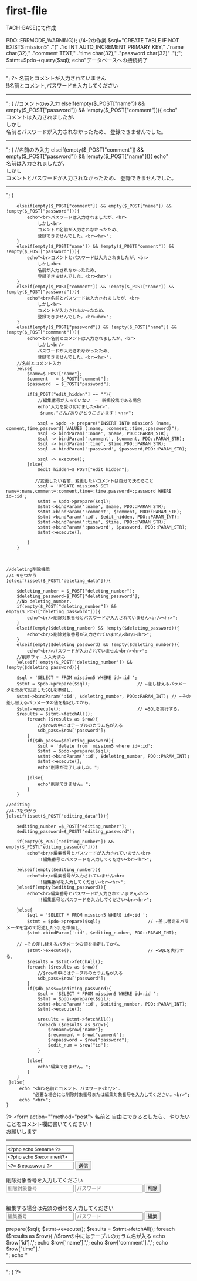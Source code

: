 # first-file
TACH-BASEにて作成
<br>
<!DOCTYPE html>
<html lang="ja">
<head>
    <meta charset="UTF-8">
    <title>mission_3-4-2</title>
</head>
<body>
<?php
    echo "データベースへの接続開始";
    //データベースへの接続
    $dsn     ="データベース名";
    $user    ="ユーザー名";
    $password="パスワード";
    $pdo     =new PDO($dsn,$user,$password,
               array(PDO::ATTR_ERRMODE=>PDO::ERRMODE_WARNING));
                //4-2の作業
    $sql="CREATE TABLE IF NOT EXISTS mission5"
    ."("
    ."id INT AUTO_INCREMENT PRIMARY KEY,"
    ."name char(32),"
    ."comment TEXT,"
    ."time char(32),"
    ."password char(32)"
    .");";
    $stmt=$pdo->query($sql);
    echo"データベースへの接続終了<hr>";
?>           
<?php
        $time=date("Y/m/d/ H:i:s");
        $edit_num="";
        $rename="";
        $recomment="";
        $repassword="";
?>
<?php
    //name and comment新規投稿の条件分岐
    if(isset($_POST["submit"])){
        //名前とコメントが入力されてなかったら
        if(empty($_POST["name"]) && empty($_POST["comment"]) && empty($_POST["password"])){
            echo"<br>名前とコメントが入力されていません<br>
                !!名前とコメント,パスワードを入力してください<br><hr>"; 
            }
        //コメントのみ入力
        elseif(empty($_POST["name"]) && empty($_POST["password"]) && !empty($_POST["comment"])){
               echo"<br>コメントは入力されましたが、<br>
                    しかし<br>
                    名前とパスワードが入力されなかったため、
                    登録できませんでした。<br><hr>";
        }
        //名前のみ入力
        elseif(empty($_POST["comment"]) && empty($_POST["password"]) && !empty($_POST["name"])){
            echo"<br>名前は入力されましたが、<br>
                しかし<br>
                コメントとパスワードが入力されなかったため、
                登録できませんでした。<br><hr>";
        }
        
        elseif(empty($_POST["comment"]) && empty($_POST["name"]) && !empty($_POST["password"])){
            echo"<br>パスワードは入力されましたが、<br>
                しかし<br>
                コメントと名前が入力されなかったため、
                登録できませんでした。<br><hr>";
        }
        elseif(empty($_POST["name"]) && !empty($_POST["comment"]) && !empty($_POST["password"])){
            echo"<br>コメントとパスワードは入力されましたが、<br>
                しかし<br>
                名前が入力されなかったため、
                登録できませんでした。<br><hr>";
        }
        elseif(empty($_POST["comment"]) && !empty($_POST["name"]) && !empty($_POST["password"])){
            echo"<br>名前とパスワードは入力されましたが、<br>
                しかし<br>
                コメントが入力されなかったため、
                登録できませんでした。<br><hr>";
        }
        elseif(empty($_POST["password"]) && !empty($_POST["name"]) && !empty($_POST["commment"])){
            echo"<br>名前とコメントは入力されましたが、<br>
                しかし<br/>
                パスワードが入力されなかったため、
                登録できませんでした。<br><hr>";
        //名前とコメント入力
        }else{
            $name=$_POST["name"];
            $comment   = $_POST["comment"];
            $password  = $_POST["password"];

            if($_POST["edit_hidden"] == ""){
                //編集番号が入っていない　→　新規投稿である場合
                echo"入力を受け付けました<br>".
                 $name."さん/ありがとうございます！<hr>";

                $sql = $pdo -> prepare("INSERT INTO mission5 (name, comment,time,password) VALUES (:name, :comment,:time,:password)");
	            $sql -> bindParam(':name', $name, PDO::PARAM_STR);
                $sql -> bindParam(':comment', $comment, PDO::PARAM_STR);
                $sql -> bindParam(':time', $time,PDO::PARAM_STR);
                $sql -> bindParam(':password', $password,PDO::PARAM_STR);

	            $sql -> execute();
            }else{
                $edit_hidden=$_POST["edit_hidden"];

               //変更したい名前、変更したいコメントは自分で決めること
	            $sql = 'UPDATE mission5 SET name=:name,comment=:comment,time=:time,password=:password WHERE id=:id';
	            $stmt = $pdo->prepare($sql);
	            $stmt->bindParam(':name', $name, PDO::PARAM_STR);
	            $stmt->bindParam(':comment', $comment, PDO::PARAM_STR);
                $stmt->bindParam(':id', $edit_hidden, PDO::PARAM_INT);
                $stmt->bindParam(':time', $time, PDO::PARAM_STR);
                $stmt->bindParam(':password', $password, PDO::PARAM_STR);
                $stmt->execute();
                
            }
        }
        
        
        
    //deleting削除機能
    //4-9をつかう
    }elseif(isset($_POST["deleting_data"])){  

        $deleting_number = $_POST["deleting_number"];
        $deleting_password=$_POST["deleting_password"];
        //No deleting_number.
        if(empty($_POST["deleting_number"]) && empty($_POST["deleting_password"])){
            echo"<br/>削除対象番号とパスワードが入力されていません<br/><hr>";
        }
        elseif(empty($deleting_number) && !empty($deleting_password)){
            echo"<br/>削除対象番号が入力されていません<br/><hr>";
        }
        elseif(empty($deleting_password) && !empty($deleting_number)){
            echo"<br/>パスワードが入力されていません<br/><hr>";
        //削除フォーム入力済み           
        }elseif(!empty($_POST['deleting_number']) && !empty($deleting_password)){

        $sql = 'SELECT * FROM mission5 WHERE id=:id ';
        $stmt = $pdo->prepare($sql);                  // ←差し替えるパラメータを含めて記述したSQLを準備し、
        $stmt->bindParam(':id', $deleting_number, PDO::PARAM_INT); // ←その差し替えるパラメータの値を指定してから、
        $stmt->execute();                             // ←SQLを実行する。
        $results = $stmt->fetchAll(); 
            foreach ($results as $row){
                //$rowの中にはテーブルのカラム名が入る
                $db_pass=$row['password'];
            }
            if($db_pass==$deleting_password){
	            $sql = 'delete from  mission5 where id=:id';
	            $stmt = $pdo->prepare($sql);
	            $stmt->bindParam(':id', $deleting_number, PDO::PARAM_INT);
                $stmt->execute();
                echo"削除が完了しました。";

            }else{
                echo"削除できません。";
            }
        }
        
    //editing
    //4-7をつかう
    }elseif(isset($_POST["editing_data"])){  

        $editing_number =$_POST["editing_number"];
        $editing_password=$_POST["editing_password"];

        if(empty($_POST["editing_number"]) && empty($_POST["editing_password"])){     
            echo"<br/>編集番号とパスワードが入力されていません<br>
                !!編集番号とパスワードを入力してください<br><hr>";
        
        }elseif(empty($editing_number)){     
            echo"<br/>編集番号が入力されていません<br>
                !!編集番号を入力してください<br><hr>";
        }elseif(empty($editing_password)){       
            echo"<br>編集番号とパスワードが入力されていません<br>
                !!編集番号とパスワードを入力してください<br><hr>";
                
        }else{      
            $sql = 'SELECT * FROM mission5 WHERE id=:id ';
            $stmt = $pdo->prepare($sql);                  // ←差し替えるパラメータを含めて記述したSQLを準備し、
            $stmt->bindParam(':id', $editing_number, PDO::PARAM_INT); 
        
        // ←その差し替えるパラメータの値を指定してから、
            $stmt->execute();                             // ←SQLを実行する。
            $results = $stmt->fetchAll(); 
            foreach ($results as $row){
                //$rowの中にはテーブルのカラム名が入る
                $db_pass=$row['password'];
            }
            if($db_pass==$editing_password){
                $sql = 'SELECT * FROM mission5 WHERE id=:id ';
                $stmt = $pdo->prepare($sql);
	            $stmt->bindParam(':id', $editing_number, PDO::PARAM_INT);
                $stmt->execute();

                $results = $stmt->fetchAll(); 
                foreach ($results as $row){
                    $rename=$row["name"];
                    $recomment = $row["comment"];     
                    $repassword = $row["password"];  
                    $edit_num = $row["id"]; 
                }

            }else{
                echo"編集できません。";
            }
        }        
     }else{
         echo "<hr>名前とコメント、パスワード<br/>".
              "必要な場合には削除対象番号または編集対象番号を入力してください。<br>";
         echo "<hr>";
    }
?>
    <form action=""method="post">
        名前と
        自由にできるとしたら、
        やりたいことをコメント欄に書いてください！<br>
        お願いします<br><hr>
        <input type="text" name = 'name' placeholder="名前"
               value="<?php echo $rename ?>" >
        <br>
        <input name="comment" type="text" placeholder="コメント"
               value="<?php echo $recomment?>">
        <br>
        <input name="password" type="text" placeholder= "パスワード" value="<?= $repassword ?>">
        <input name="submit" type="submit" value="送信">
        <input name = "edit_hidden" type="hidden" value="<?= $edit_num ?>">       
        </form>
    <br>
    <form action="" method="post">
        削除対象番号を入力してください<br/>
        <input name="deleting_number" type="text" placeholder="削除対象番号">
        <input name="deleting_password" type="text" placeholder= "パスワード">
        <input name="deleting_data" type="submit" value="削除">
    </form>
    <br>
    <form action="" method="post">
        編集する場合は先頭の番号を入力してください<br/>
        <input name="editing_number" type="text" placeholder="編集番号">
        <input name="editing_password" type="text" placeholder="パスワード">
        <input name="editing_data" type="submit" value="編集">
    </form>
<?php
    $sql = 'SELECT * FROM mission5 ';
    $stmt = $pdo->prepare($sql);                 
    $stmt->execute();          
    $results = $stmt->fetchAll(); 
        foreach ($results as $row){
            //$rowの中にはテーブルのカラム名が入る
            echo $row['id'].',';
            echo $row['name'].',';
            echo $row['comment'].",";
            echo $row["time"]."<br>";
        echo "<hr>";
        }
?>
</body>
</html>
